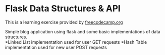 # Flask Data Structures & API

This is a learning exercise provided by [freecodecamp.org](https://www.youtube.com/watch?v=74NW-84BqbA)  

Simple blog application using flask and some basic implementations of data structures.  
*Linked List implementation used for user GET requests
*Hash Table implementation used for new user POST requests
